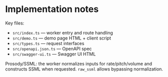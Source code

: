 # Implementation notes

Key files:

- `src/index.ts` — worker entry and route handling
- `src/demo.ts` — demo page HTML + client script
- `src/types.ts` — request interfaces
- `src/openapi.json.ts` — OpenAPI spec
- `src/swagger-ui.ts` — Swagger UI HTML

Prosody/SSML: the worker normalizes inputs for rate/pitch/volume and constructs SSML when requested. `raw_ssml` allows bypassing normalization.
